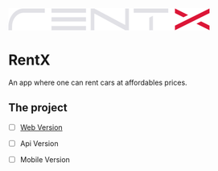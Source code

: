 ![RentX](./web/src/assets/logo.svg)

# RentX

An app where one can rent cars  at affordables prices.

## The project

- [ ] [Web Version](https://github.com/xSallus/rentx/tree/main/web)

- [ ] Api Version

- [ ] Mobile Version
